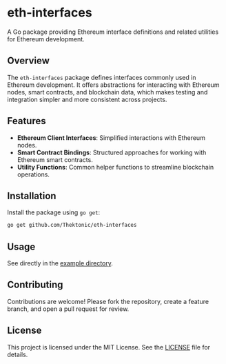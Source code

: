 # eth-interfaces

A Go package providing Ethereum interface definitions and related utilities for Ethereum development.

## Overview

The `eth-interfaces` package defines interfaces commonly used in Ethereum development. It offers abstractions for interacting with Ethereum nodes, smart contracts, and blockchain data, which makes testing and integration simpler and more consistent across projects.

## Features

- **Ethereum Client Interfaces**: Simplified interactions with Ethereum nodes.
- **Smart Contract Bindings**: Structured approaches for working with Ethereum smart contracts.
- **Utility Functions**: Common helper functions to streamline blockchain operations.

## Installation

Install the package using `go get`:

```bash
go get github.com/Thektonic/eth-interfaces
```

## Usage

See directly in the [example directory](example).

## Contributing

Contributions are welcome! Please fork the repository, create a feature branch, and open a pull request for review.

## License

This project is licensed under the MIT License. See the [LICENSE](LICENSE) file for details.